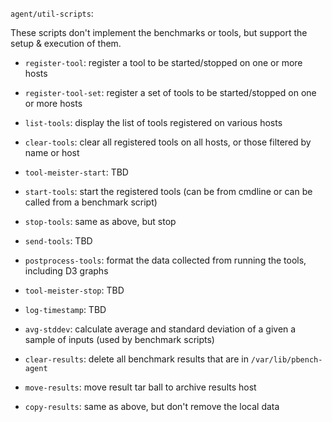 `agent/util-scripts`:

These scripts don't implement the benchmarks or tools, but support the setup & execution of them.

 * `register-tool`: register a tool to be started/stopped on one or more hosts
 * `register-tool-set`: register a set of tools to be started/stopped on one or more hosts
 * `list-tools`: display the list of tools registered on various hosts
 * `clear-tools`: clear all registered tools on all hosts, or those filtered by name or host

 * `tool-meister-start`: TBD
 * `start-tools`: start the registered tools (can be from cmdline or can be called from a benchmark script)
 * `stop-tools`: same as above, but stop
 * `send-tools`: TBD
 * `postprocess-tools`: format the data collected from running the tools, including D3 graphs
 * `tool-meister-stop`: TBD

 * `log-timestamp`: TBD
 * `avg-stddev`: calculate average and standard deviation of a given a sample of inputs (used by benchmark scripts)

 * `clear-results`: delete all benchmark results that are in `/var/lib/pbench-agent`
 * `move-results`: move result tar ball to archive results host
 * `copy-results`: same as above, but don't remove the local data
